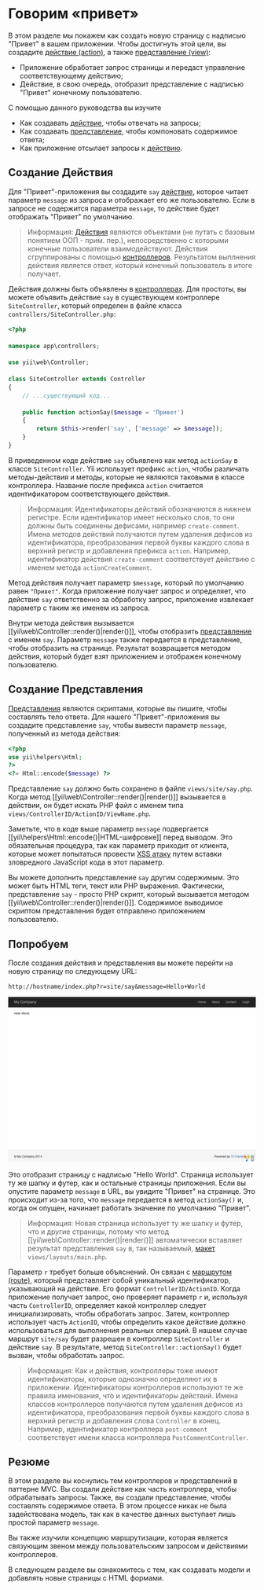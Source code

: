 Говорим «привет»
============

В этом разделе мы покажем как создать новую страницу с надписью "Привет" в вашем приложении.
Чтобы достигнуть этой цели, вы создадите [действие (action)](structure-controllers.md), а также [представление (view)](structure-views.md):

* Приложение обработает запрос страницы и передаст управление соответствующему действию;
* Действие, в свою очередь, отобразит представление с надписью "Привет" конечному пользователю.

С помощью данного руководства вы изучите

* Как создавать [действие](structure-controllers.md), чтобы отвечать на запросы;
* Как создавать [представление](structure-views.md), чтобы компоновать содержимое ответа;
* Как приложение отсылает запросы к [действию](structure-controllers.md).


Создание Действия <a name="creating-action"></a>
------------------

Для "Привет"-приложения вы создадите `say` [действие](structure-controllers.md), которое читает параметр `message` из запроса и отображает его же пользователю.
Если в запросе не содержится параметра `message`, то действие будет отображать "Привет" по умолчанию.

> Информация: [Действия](structure-controllers.md) являются объектами (не путать с базовым понятием ООП - прим. пер.), непосредственно с которыми конечные пользователи взаимодействуют.
  Действия сгруппированы с помощью [контроллеров](structure-controllers.md). Результатом выплнения действия является ответ, который конечный пользователь в итоге получает.

Действия должны быть объявлены в [контроллерах](structure-controllers.md). Для простоты, вы можете объявить действие `say` в существующем контроллере `SiteController`, который определен
в файле класса `controllers/SiteController.php`:

```php
<?php

namespace app\controllers;

use yii\web\Controller;

class SiteController extends Controller
{
    // ...существующий код...

    public function actionSay($message = 'Привет')
    {
        return $this->render('say', ['message' => $message]);
    }
}
```

В приведенном коде действие `say` объявлено как метод `actionSay` в классе `SiteController`.
Yii использует префикс `action`, чтобы различать методы-действия и методы, которые не являются таковыми в классе контроллера.
Название после префикса `action` считается идентификатором соответствующего действия.

> Информация: Идентификаторы действий обозначаются в нижнем регистре. Если идентификатор имеет несколько слов, то они должны быть соединены дефисами, например `create-comment`.
  Имена методов действий получаются путем удаления дефисов из идентификатора, преобразования первой буквы каждого слова в верхний регистр и добавления префикса `action`.
  Например, идентификатор действия `create-comment` соответствует действию с именем метода `actionCreateComment`.

Метод действия получает параметр `$message`, который по умолчанию равен `"Привет"`. Когда приложение получает запрос и определяет, что действие `say` ответственно за обработку запрос,
приложение извлекает параметр с таким же именем из запроса.

Внутри метода действия вызывается [[yii\web\Controller::render()|render()]], чтобы отобразить [представление](structure-views.md)
с именем `say`. Параметр `message` также передается в представление, чтобы отобразить на странице. Результат возвращается методом действия, который будет взят приложением и отображен конечному пользователю.


Создание Представления <a name="creating-view"></a>
---------------

[Представления](structure-views.md) являются скриптами, которые вы пишите, чтобы составлять тело ответа.
Для нашего "Привет"-приложения вы создадите представление `say`, чтобы вывести параметр `message`, полученный из метода действия:

```php
<?php
use yii\helpers\Html;
?>
<?= Html::encode($message) ?>
```

Представление `say` должно быть сохранено в файле `views/site/say.php`. Когда метод [[yii\web\Controller::render()|render()]]
вызывается в действии, он будет искать PHP файл с именем типа `views/ControllerID/ActionID/ViewName.php`.

Заметьте, что в коде выше параметр `message` подвергается [[yii\helpers\Html::encode()|HTML-шифровке]]
перед выводом. Это обязательная процедура, так как параметр приходит от клиента, которые может попытаться провести
[XSS атаку](http://ru.wikipedia.org/wiki/%D0%9C%D0%B5%D0%B6%D1%81%D0%B0%D0%B9%D1%82%D0%BE%D0%B2%D1%8B%D0%B9_%D1%81%D0%BA%D1%80%D0%B8%D0%BF%D1%82%D0%B8%D0%BD%D0%B3)
путем вставки зловредного JavaScript кода в этот параметр.

Вы можете дополнить представление `say` другим содержимым. Это может быть HTML теги, текст или PHP выражения.
Фактически, представление `say` - просто PHP скрипт, который вызывается методом [[yii\web\Controller::render()|render()]].
Содержимое выводимое скриптом представления будет отправлено приложением пользователю.


Попробуем <a name="trying-it-out"></a>
-------------

После создания действия и представления вы можете перейти на новую страницу по следующему URL:

```
http://hostname/index.php?r=site/say&message=Hello+World
```

![Hello World](images/start-hello-world.png)

Это отобразит страницу с надписью "Hello World". Страница использует ту же шапку и футер, как и остальные страницы приложения.
Если вы опустите параметр `message` в URL, вы увидите "Привет" на странице.
Это происходит из-за того, что `message` передается в метод `actionSay()` и, когда он опущен, начинает работать значение по умолчанию "Привет".

> Информация: Новая страница использует ту же шапку и футер, что и другие страницы, потому что метод [[yii\web\Controller::render()|render()]]
  автоматически вставляет результат представления `say` в, так называемый, [макет](structure-views.md) `views/layouts/main.php`.

Параметр `r` требует больше объяснений. Он связан с [маршрутом (route)](runtime-routing.md), который представляет собой уникальный идентификатор, указывающий на действие.
Его формат `ControllerID/ActionID`. Когда приложение получает запрос, оно проверяет параметр `r` и, используя часть `ControllerID`, определяет какой контроллер следует инициализировать, чтобы обработать запрос.
Затем, контроллер использует часть `ActionID`, чтобы определить какое действие должно использоваться для выполнения реальных операций. В нашем случае маршрут `site/say` будет разрешен в контроллер `SiteController` и
действие `say`. В результате, метод `SiteController::actionSay()` будет вызван, чтобы обработать запрос.

> Информация: Как и действия, контроллеры тоже имеют идентификаторы, которые однозначно определяют их в приложении.
  Идентификаторы контроллеров используют те же правила именования, что и идентификаторы действий. Имена классов контроллеров получаются путем удаления дефисов из идентификатора, преобразования первой буквы каждого слова в
  верхний регистр и добавления слова `Controller` в конец. Например, идентификатор контроллера `post-comment` соответствует имени класса контроллера `PostCommentController`.


Резюме <a name="summary"></a>
-------

В этом разделе вы коснулись тем контроллеров и представлений в паттерне MVC.
Вы создали действие как часть контроллера, чтобы обрабатывать запросы. Также, вы создали представление, чтобы составлять содержимое ответа.
В этом процессе никак не была задействована модель, так как в качестве данных выступает лишь простой параметр `message`.

Вы также изучили концепцию маршрутизации, которая является связующим звеном между пользовательским запросом и действиями контроллеров.

В следующем разделе вы ознакомитесь с тем, как создавать модели и добавлять новые страницы с HTML формами.
